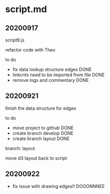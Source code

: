 # script.md

## 20200917

script9.js

refactor code with Theo

to do
- fix data lookup structure edges DONE
- linkcnts need to be imported from file DONE
- remove logs and commentary DONE

## 20200921
finish the data structure for edges

to do
- move project to github DONE
- create branch develop DONE
- create branch layout DONE

branch: layout

move d3 layout back to script

## 20200922

- fix issue with drawing edges!! DOOONNNEE


